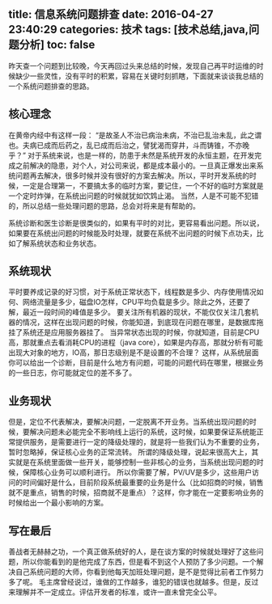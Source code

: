 title: 信息系统问题排查
date: 2016-04-27 23:40:29
categories: 技术
tags: [技术总结,java,问题分析]
toc: false
---
昨天查一个问题到比较晚，今天再回过头来总结的时候，发现自己再平时运维的时候缺少一些灵性，没有平时的积累，容易在关键时刻抓瞎，下面就来谈谈我总结的一个系统问题排查的思路。
<!--more-->
## 核心理念
在黄帝内经中有这样一段：
“是故圣人不治已病治未病，不治已乱治未乱，此之谓也。夫病已成而后药之，乱已成而后治之，譬犹渴而穿井，斗而铸锥，不亦晚乎？”
对于系统来说，也是一样的，防患于未然是系统开发的永恒主题，在开发完成之前解决的隐患，对个人，对公司来说，都是成本最小的。一旦真正爆发出来系统问题再去解决，很多时候并没有很好的方案去解决。所以，平时开发系统的时候，一定是合理第一，不要搞太多的临时方案，要记住，一个不好的临时方案就是一个定时炸弹，在系统出问题的时候就犹如饮鸩止渴。
当然，人是不可能不犯错的，所以总结一些处理问题的思路，总会对将来是有帮助的。

系统诊断和医生诊断是很类似的，如果有平时的对比，更容易看出问题。所以说，如果要在系统出问题的时候能及时处理，就要在系统不出问题的时候下点功夫，比如了解系统状态和业务状态。
## 系统现状
平时要养成记录的好习惯，对于系统正常状态下，线程数是多少、内存使用情况如何、网络流量是多少，磁盘IO怎样，CPU平均负载是多少。除此之外，还要了解，最近一段时间的峰值是多少。
要关注所有机器的现状，不能仅仅关注几套机器的情况，这样在出现问题的时候，你能知道，到底现在问题在哪里，是数据库拖挂了系统还是应用服务器挂了。
当异常状态出现的时候，你就知道，目前是CPU高，那就重点去看消耗CPU的进程（java core），如果是内存高，那就分析有可能出现大对象的地方，IO高，那日志级别是不是设置的不合理？
这样，从系统层面你可以给出一个诊断，目前是什么地方有问题，可能的问题代码在哪里，根据业务的一些日志，你可能就定位的差不多了。
## 业务现状
但是，定位不代表解决，要解决问题，一定脱离不开业务。当系统出现问题的时候，要解决问题未必能完全不影响线上运行的系统，这时候，如果要保证系统能正常提供服务，是需要进行一定的降级处理的，就是将一些我们认为不重要的业务，暂时忽略掉，保证核心业务的正常流转。
所谓的降级处理，说起来很高大上，其实就是在系统里面做一些开关，能够控制一些非核心的业务，当系统出现问题的时候，保障核心业务可以顺利进行。
所以你需要了解，PV/UV是多少，这些用户访问的时间偏好是什么，目前阶段系统最重要的业务是什么（比如招商的时候，销售就不是重点，销售的时候，招商就不是重点）？这样，你才能在一定要影响业务的时候给出一个最小影响的方案。
## 写在最后
善战者无赫赫之功，一个真正做系统好的人，是在谈方案的时候就处理好了这些问题，所以你能看到的是他完成了东西，但是看不到这个人预防了多少问题。一个解决自己系统问题的大师，你看到他每天加班处理问题，是不是觉得比前者工作努力多了呢。
毛主席曾经说过，谁做的工作越多，谁犯的错误也就越多。但是，反过来理解并不一定成立。评估开发者的标准，或许一直未曾完全公平。